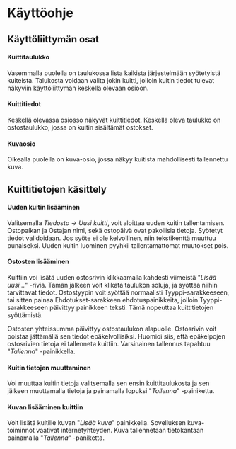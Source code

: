 # Käyttöohje

## Käyttöliittymän osat

#### Kuittitaulukko
Vasemmalla puolella on taulukossa lista kaikista järjestelmään syötetyistä kuiteista. Talukosta voidaan valita jokin kuitti, jolloin kuitin tiedot tulevat näkyviin käyttöliittymän keskellä olevaan osioon.

#### Kuittitiedot
Keskellä olevassa osiosso näkyvät kuittitiedot. Keskellä oleva taulukko on ostostaulukko, jossa on kuitin sisältämät ostokset. 

#### Kuvaosio
Oikealla puolella on kuva-osio, jossa näkyy kuitista mahdollisesti tallennettu kuva. 

## Kuittitietojen käsittely

#### Uuden kuitin lisääminen
Valitsemalla _Tiedosto -> Uusi kuitti_, voit aloittaa uuden kuitin tallentamisen. Ostopaíkan ja Ostajan nimi, sekä ostopäivä ovat pakollisia tietoja. Syötetyt tiedot validoidaan. Jos syöte ei ole kelvollinen, niin tekstikenttä muuttuu punaiseksi. Uuden kuitin luominen pyyhkii tallentamattomat muutokset pois.

#### Ostosten lisääminen
Kuittiin voi lisätä uuden ostosrivin klikkaamalla kahdesti viimeistä "_Lisää uusi..._" -riviä. Tämän jälkeen voit klikata taulukon soluja, ja syöttää niihin tarvittavat tiedot. Ostostyypin voit syöttää normaalisti Tyyppi-sarakkeeseen, tai sitten painaa Ehdotukset-sarakkeen ehdotuspainikkeita, jolloin Tyyppi-sarakkeeseen päivittyy painikkeen teksti. Tämä nopeuttaa kuittitietojen syöttämistä.
 
 Ostosten yhteissumma päivittyy ostostaulukon alapuolle. Ostosrivin voit poistaa jättämällä sen tiedot epäkelvollisiksi. Huomioi siis, että epäkelpojen ostosrivien tietoja ei tallenneta kuittiin. Varsinainen tallennus tapahtuu "_Tallenna_" -painikkella.

#### Kuitin tietojen muuttaminen
Voi muuttaa kuitin tietoja valitsemalla sen ensin kuittitaulukosta ja sen jälkeen muuttamalla tietoja ja painamalla lopuksi "_Tallenna_" -painiketta.

#### Kuvan lisääminen kuittiin
Voit lisätä kuitille kuvan "_Lisää kuva_" painikkella. Sovelluksen kuva-toiminnot vaativat internetyhteyden. Kuva tallennetaan tietokantaan painamalla "_Tallenna_" -paniketta.